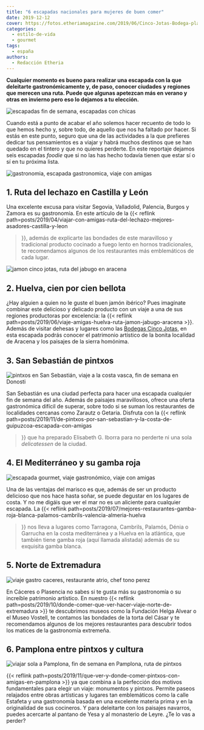 ```yaml
---
title: "6 escapadas nacionales para mujeres de buen comer"
date: 2019-12-12
cover: https://fotos.etheriamagazine.com/2019/06/Cinco-Jotas-Bodega-plato-jamon.jpg
categories: 
  - estilo-de-vida
  - gourmet
tags: 
  - españa
authors: 
  - Redacción Etheria
---
```


**Cualquier momento es bueno para realizar una escapada con la que deleitarte 
gastronómicamente y, de paso, conocer ciudades y regiones que merecen una ruta. Puede 
que algunas apetezcan más en verano y otras en invierno pero eso lo dejamos a tu 
elección.** 

![escapadas fin de semana, escapadas con chicas](https://fotos.etheriamagazine.com/2019/02/Viajes-amigas.jpg)

Cuando está a punto de acabar el año solemos hacer recuento de todo lo que hemos hecho 
y, sobre todo, de aquello que nos ha faltado por hacer. Si estás en este punto, seguro 
que una de las actividades a la que prefieres dedicar tus pensamientos es a viajar y 
habrá muchos destinos que se han quedado en el tintero y que no quieres perderte. En 
este reportaje dejamos seis escapadas _foodie_ que si no las has hecho todavía tienen 
que estar sí o sí en tu próxima lista. 

![gastronomia, escapada gastronomica, viaje con amigas](https://fotos.etheriamagazine.com/2019/04/Lechazo-Azofra.jpg "Lechazo asado de © Casa Azofra.")

## 1\. Ruta del lechazo en Castilla y León

Una excelente excusa para visitar Segovia, Valladolid, Palencia, Burgos y Zamora es su 
gastronomía. En este artículo de la {{< reflink 
path=posts/2019/04/viajar-con-amigas-ruta-del-lechazo-mejores-asadores-castilla-y-leon 
>}}, además de explicarte las bondades de este maravilloso y tradicional producto 
cocinado a fuego lento en hornos tradicionales, te recomendamos algunos de los 
restaurantes más emblemáticos de cada lugar. 

![jamon cinco jotas, ruta del jabugo en aracena](https://fotos.etheriamagazine.com/2019/06/viaje-huelva-aracena-Cinco-Jotas-Bodega.jpg "© Jamón Cinco Jotas.")

## 2\. Huelva, cien por cien bellota

¿Hay alguien a quien no le guste el buen jamón ibérico? Pues imagínate combinar este 
delicioso y delicado producto con un viaje a una de sus regiones productoras por 
excelencia: la {{< reflink 
path=posts/2019/06/viaje-amigas-huelva-ruta-jamon-jabugo-aracena >}}. Además de visitar 
dehesas y lugares como las [Bodegas Cinco 
Jotas](https://www.cincojotas.es/visitas-bodega-cinco-jotas), en esta escapada podrás 
conocer el patrimonio artístico de la bonita localidad de Aracena y los paisajes de la 
sierra homónima. 

## 3\. San Sebastián de pintxos

![pintxos en San Sebastián, viaje a la costa vasca, fin de semana en Donosti](https://fotos.etheriamagazine.com/2019/10/San-Sebastian-ambiente-Gros.jpg "Ambiente en el barrio de Gros. © DSST")

San Sebastián es una ciudad perfecta para hacer una escapada cualquier fin de semana del 
año. Además de paisajes maravillosos, ofrece una oferta gastronómica difícil de superar, 
sobre todo si se suman los restaurantes de localidades cercanas como Zarautz o Getaria. 
Disfruta con la {{< reflink 
path=posts/2019/11/de-pintxos-por-san-sebastian-y-la-costa-de-guipuzcoa-escapada-con-amigas 
>}} que ha preparado Elisabeth G. Iborra para no perderte ni una sola _delicatessen_ de 
la ciudad. 

## 4\. El Mediterráneo y su gamba roja

![escapada gourmet, viaje gastronómico, viaje con amigas](https://fotos.etheriamagazine.com/2019/06/Gamba-roja-Palamos.jpg "Gamba roja de Palamós. ©Foto Óscar Oliu. Museu de la Pesca")

Una de las ventajas del marisco es que, además de ser un producto delicioso que nos hace 
hasta soñar, se puede degustar en los lugares de costa. Y no me digáis que ver el mar no 
es un aliciente para cualquier escapada. La {{< reflink 
path=posts/2019/07/mejores-restaurantes-gamba-roja-blanca-palamos-cambrils-valencia-almeria-huelva 
>}} nos lleva a lugares como Tarragona, Cambrils, Palamós, Dénia o Garrucha en la costa 
mediterránea y a Huelva en la atlántica, que también tiene gamba roja (aquí llamada 
alistada) además de su exquisita gamba blanca. 

## 5\. Norte de Extremadura

![viaje gastro caceres, restaurante atrio, chef tono perez](https://fotos.etheriamagazine.com/2019/09/viaje-caceres-restaurante-atrio.jpg "Restaurante Atrio (Cáceres) y su chef, Toño Pérez, con el plato Binomio del Casar. © P.Grifol")

En Cáceres o Plasencia no sabes si te gusta más su gastronomía o su increíble patrimonio 
artístico. En nuestro {{< reflink 
path=posts/2019/10/donde-comer-que-ver-hacer-viaje-norte-de-extremadura >}} te 
descubrimos museos como la Fundación Helga Alvear o el Museo Vostell, te contamos las 
bondades de la torta del Cásar y te recomendamos algunos de los mejores restaurantes 
para descubrir todos los matices de la gastronomía extremeña. 

## 6\. Pamplona entre pintxos y cultura

![viajar sola a Pamplona, fin de semana en Pamplona, ruta de pintxos](https://fotos.etheriamagazine.com/2019/11/Pamplona-Plaza-del-Castillo.jpg "Plaza del Castillo. ©Turismo Navarra")

{{< reflink path=posts/2019/11/que-ver-y-donde-comer-pintxos-con-amigas-en-pamplona >}} 
ya que combina a la perfección dos motivos fundamentales para elegir un viaje: 
monumentos y pintxos. Permite paseos relajados entre obras artísticas y lugares tan 
emblemáticos como la calle Estafeta y una gastronomía basada en una excelente materia 
prima y en la originalidad de sus cocineros. Y para deleitarte con los paisajes 
navarros, puedes acercarte al pantano de Yesa y al monasterio de Leyre. ¿Te lo vas a 
perder?
